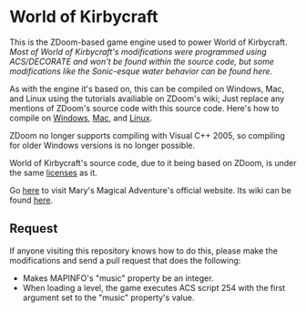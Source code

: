 # World of Kirbycraft

This is the ZDoom-based game engine used to power World of Kirbycraft. _Most of World of Kirbycraft's modifications were programmed using ACS/DECORATE and won't be found within the source code, but some modifications like the Sonic-esque water behavior can be found here._

As with the engine it's based on, this can be compiled on Windows, Mac, and Linux using the tutorials availiable on ZDoom's wiki; Just replace any mentions of ZDoom's source code with this source code. Here's how to compile on [Windows](http://zdoom.org/wiki/Compile_ZDoom_on_Windows), [Mac](http://zdoom.org/wiki/Compile_ZDoom_on_Mac_OS_X), and  [Linux](http://zdoom.org/wiki/Compile_ZDoom_on_Linux).

ZDoom no longer supports compiling with Visual C++ 2005, so compiling for older Windows versions is no longer possible.

World of Kirbycraft's source code, due to it being based on ZDoom, is under the same [licenses](http://zdoom.org/wiki/License) as it.

Go [here](https://sites.google.com/view/xanem1/games/marys-magical-adventure) to visit Mary's Magical Adventure's official website. Its wiki can be found [here](https://worldofkirbycraft.miraheze.org/wiki/Main_Page).

## Request
If anyone visiting this repository knows how to do this, please make the modifications and send a pull request that does the following:
* Makes MAPINFO's "music" property be an integer.
* When loading a level, the game executes ACS script 254 with the first argument set to the "music" property's value.
